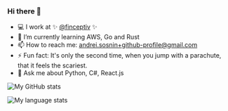 ### Hi there 👋

- 💻 I work at ✨ [@finceptiv](https://github.com/finceptiv) ✨ 
- 🌱 I’m currently learning AWS, Go and Rust
- 📫 How to reach me: andrei.sosnin+github-profile@gmail.com
- ⚡ Fun fact: It's only the second time, when you jump with a parachute, that it feels the scariest.
- 💬 Ask me about Python, C#, React.js

![My GitHub stats](https://github-readme-stats.vercel.app/api?username=deemoowoor&hide=contribs,prs&count_private=true)

![My language stats](https://github-readme-stats.vercel.app/api/top-langs/?username=deemoowoor&layout=compact)
